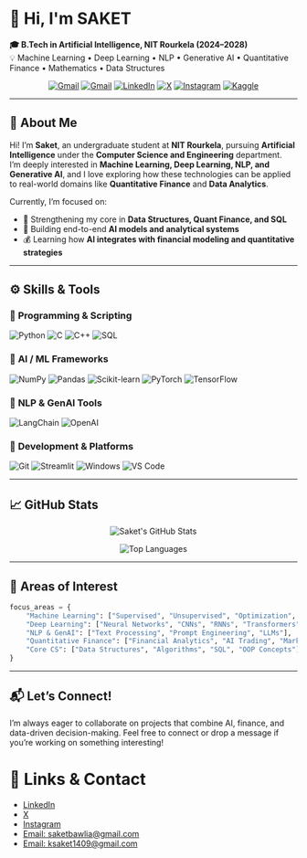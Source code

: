 # 👋 Hi, I'm **SAKET**

**🎓 B.Tech in Artificial Intelligence, NIT Rourkela (2024–2028)**  
💡 Machine Learning • Deep Learning • NLP • Generative AI • Quantitative Finance • Mathematics • Data Structures  

<div align="center">
  
[![Gmail](https://img.shields.io/badge/Gmail-D14836.svg?style=flat&logo=gmail&logoColor=white)](mailto:saketbawlia@gmail.com)
[![Gmail](https://img.shields.io/badge/Gmail-D14836.svg?style=flat&logo=gmail&logoColor=white)](mailto:ksaket1409@gmail.com)
[![LinkedIn](https://img.shields.io/badge/LinkedIn-%230077B5.svg?style=flat&logo=linkedin&logoColor=white)](https://www.linkedin.com/in/saket-kumar016)
[![X](https://img.shields.io/badge/Twitter-%23000000.svg?style=flat&logo=x&logoColor=white)](https://x.com/SaketKumar016)
[![Instagram](https://img.shields.io/badge/Instagram-%23E4405F.svg?style=flat&logo=instagram&logoColor=white)](https://www.instagram.com/saket.7007)
[![Kaggle](https://img.shields.io/badge/Kaggle-%2300BFFF.svg?style=flat&logo=kaggle&logoColor=white)](https://www.kaggle.com/saket29)

</div>

---

## 🧠 About Me
Hi! I’m **Saket**, an undergraduate student at **NIT Rourkela**, pursuing **Artificial Intelligence** under the **Computer Science and Engineering** department.  
I’m deeply interested in **Machine Learning, Deep Learning, NLP, and Generative AI**, and I love exploring how these technologies can be applied to real-world domains like **Quantitative Finance** and **Data Analytics**.  

Currently, I’m focused on:
- 📘 Strengthening my core in **Data Structures, Quant Finance, and SQL**  
- 🧩 Building end-to-end **AI models and analytical systems**  
- 💰 Learning how **AI integrates with financial modeling and quantitative strategies**

---

## ⚙️ Skills & Tools

### 🐍 **Programming & Scripting**
![Python](https://img.shields.io/badge/Python-3670A0?style=for-the-badge&logo=python&logoColor=ffdd54)
![C](https://img.shields.io/badge/C-00599C?style=for-the-badge&logo=c&logoColor=white)
![C++](https://img.shields.io/badge/C++-044F88?style=for-the-badge&logo=cplusplus&logoColor=white)
![SQL](https://img.shields.io/badge/SQL-336791?style=for-the-badge&logo=postgresql&logoColor=white)

### 🤖 **AI / ML Frameworks**
![NumPy](https://img.shields.io/badge/NumPy-%23013243.svg?style=for-the-badge&logo=numpy&logoColor=white)
![Pandas](https://img.shields.io/badge/Pandas-%23150458.svg?style=for-the-badge&logo=pandas&logoColor=white)
![Scikit-learn](https://img.shields.io/badge/scikit--learn-F7931E?style=for-the-badge&logo=scikit-learn&logoColor=white)
![PyTorch](https://img.shields.io/badge/PyTorch-EE4C2C.svg?style=for-the-badge&logo=pytorch&logoColor=white)
![TensorFlow](https://img.shields.io/badge/TensorFlow-FF6F00.svg?style=for-the-badge&logo=tensorflow&logoColor=white)

### 💬 **NLP & GenAI Tools**
![LangChain](https://img.shields.io/badge/LangChain-121212.svg?style=for-the-badge&logoColor=white)
![OpenAI](https://img.shields.io/badge/OpenAI-412991.svg?style=for-the-badge&logo=openai&logoColor=white)

### 🧰 **Development & Platforms**
![Git](https://img.shields.io/badge/git-F05033.svg?style=for-the-badge&logo=git&logoColor=white)
![Streamlit](https://img.shields.io/badge/Streamlit-FF4B4B?style=for-the-badge&logo=streamlit&logoColor=white)
![Windows](https://img.shields.io/badge/Windows-0078D6?style=for-the-badge&logo=windows&logoColor=white)
![VS Code](https://img.shields.io/badge/VS%20Code-0078D7.svg?style=for-the-badge&logo=visual-studio-code&logoColor=white)

---

## 📈 GitHub Stats

<div align="center">

![Saket's GitHub Stats](https://github-readme-stats.vercel.app/api?username=SAKET707&theme=tokyonight&hide_border=false&include_all_commits=true&count_private=true&show_icons=true)

![Top Languages](https://github-readme-stats.vercel.app/api/top-langs/?username=SAKET707&theme=tokyonight&hide_border=false&layout=compact&langs_count=8)

</div>

---

## 🚀 Areas of Interest

```python
focus_areas = {
    "Machine Learning": ["Supervised", "Unsupervised", "Optimization", "Model Evaluation"],
    "Deep Learning": ["Neural Networks", "CNNs", "RNNs", "Transformers"],
    "NLP & GenAI": ["Text Processing", "Prompt Engineering", "LLMs"],
    "Quantitative Finance": ["Financial Analytics", "AI Trading", "Market Prediction"],
    "Core CS": ["Data Structures", "Algorithms", "SQL", "OOP Concepts"]
}
```
</div>

---
## 📬 Let’s Connect!

I’m always eager to collaborate on projects that combine AI, finance, and data-driven decision-making.
Feel free to connect or drop a message if you’re working on something interesting!

# 🔗 Links & Contact
- [LinkedIn](https://www.linkedin.com/in/saket-kumar016)
- [X](https://x.com/SaketKumar016)
- [Instagram](https://www.instagram.com/saket.7007)
- [Email: saketbawlia@gmail.com](mailto:saketbawlia@gmail.com)
- [Email: ksaket1409@gmail.com](mailto:ksaket1409@gmail.com)
